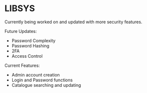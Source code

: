 # LIBSYS

Currently being worked on and updated with more security features. 

Future Updates: 
- Password Complexity
- Password Hashing
- 2FA
- Access Control

Current Features:
- Admin account creation
- Login and Password functions
- Catalogue searching and updating
